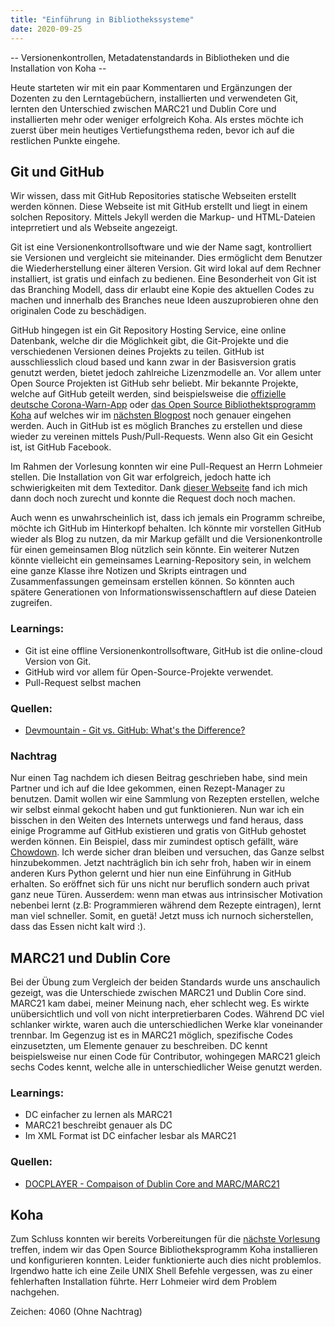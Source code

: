```yaml
---
title: "Einführung in Bibliothekssysteme"
date: 2020-09-25
---
```



-- Versionenkontrollen, Metadatenstandards in Bibliotheken und die Installation von Koha --

Heute starteten wir mit ein paar Kommentaren und Ergänzungen der Dozenten zu den Lerntagebüchern, installierten und verwendeten Git, lernten den Unterschied zwischen MARC21 und Dublin Core und installierten mehr oder weniger erfolgreich Koha. Als erstes möchte ich zuerst über mein heutiges Vertiefungsthema reden, bevor ich auf die restlichen Punkte eingehe.

## Git und GitHub
Wir wissen, dass mit GitHub Repositories statische Webseiten erstellt werden können. Diese Webseite ist mit GitHub erstellt und liegt in einem solchen Repository. Mittels Jekyll werden die Markup- und HTML-Dateien inteprretiert und als Webseite angezeigt.

Git ist eine Versionenkontrollsoftware und wie der Name sagt, kontrolliert sie Versionen und vergleicht sie miteinander. Dies ermöglicht dem Benutzer die Wiederherstellung einer älteren Version. Git wird lokal auf dem Rechner installiert, ist gratis und einfach zu bedienen. Eine Besonderheit von Git ist das Branching Modell, dass dir erlaubt eine Kopie des aktuellen Codes zu machen und innerhalb des Branches neue Ideen auszuprobieren ohne den originalen Code zu beschädigen.

GitHub hingegen ist ein Git Repository Hosting Service, eine online Datenbank, welche dir die Möglichkeit gibt, die Git-Projekte und die verschiedenen Versionen deines Projekts zu teilen. GitHub ist ausschliesslich cloud based und kann zwar in der Basisversion gratis genutzt werden, bietet jedoch zahlreiche Lizenzmodelle an. Vor allem unter Open Source Projekten ist GitHub sehr beliebt. Mir bekannte Projekte, welche auf GitHub geteilt werden, sind beispielsweise die [offizielle deutsche Corona-Warn-App](https://GitHub.com/corona-warn-app) oder [das Open Source Bibliothektsprogramm Koha](https://GitHub.com/Koha-Community/Koha) auf welches wir im [nächsten Blogpost](https://tinablabla.github.io/bainotes/2020/10/02/Koha.html) noch genauer eingehen werden. Auch in GitHub ist es möglich Branches zu erstellen und diese wieder zu vereinen mittels Push/Pull-Requests. Wenn also Git ein Gesicht ist, ist GitHub Facebook.

Im Rahmen der Vorlesung konnten wir eine Pull-Request an Herrn Lohmeier stellen.  Die Installation von Git war erfolgreich, jedoch hatte ich schwierigkeiten mit dem Texteditor. Dank [dieser Webseite](http://www.linuxandubuntu.com/home/how-to-use-vi-editor#:~:text=vi%20is%20a%20screen%2Doriented,Ubuntu%2C%20Linux%20Mint%20or%20Debian) fand ich mich dann doch noch zurecht und konnte die Request doch noch machen.

Auch wenn es unwahrscheinlich ist, dass ich jemals ein Programm schreibe, möchte ich GitHub im Hinterkopf behalten. Ich könnte mir vorstellen GitHub wieder als Blog zu nutzen, da mir Markup gefällt und die Versionenkontrolle für einen gemeinsamen Blog nützlich sein könnte. Ein weiterer Nutzen könnte vielleicht ein gemeinsames Learning-Repository sein, in welchem eine ganze Klasse ihre Notizen und Skripts eintragen und Zusammenfassungen gemeinsam erstellen können. So könnten auch spätere Generationen von Informationswissenschaftlern auf diese Dateien zugreifen.

### Learnings:
- Git ist eine offline Versionenkontrollsoftware, GitHub ist die online-cloud Version von Git.
- GitHub wird vor allem für Open-Source-Projekte verwendet.
- Pull-Request selbst machen

### Quellen:
- [Devmountain - Git vs. GitHub: What's the Difference?](https://blog.devmountain.com/git-vs-GitHub-whats-the-difference/)

### Nachtrag
Nur einen Tag nachdem ich diesen Beitrag geschrieben habe, sind mein Partner und ich auf die Idee gekommen, einen Rezept-Manager zu benutzen. Damit wollen wir eine Sammlung von Rezepten erstellen, welche wir selbst einmal gekocht haben und gut funktionieren. Nun war ich ein bisschen in den Weiten des Internets unterwegs und fand heraus, dass einige Programme auf GitHub existieren und gratis von GitHub gehostet werden können. Ein Beispiel, dass mir zumindest optisch gefällt, wäre [Chowdown](https://chowdown.io/). Ich werde sicher dran bleiben und versuchen, das Ganze selbst hinzubekommen. Jetzt nachträglich bin ich sehr froh, haben wir in einem anderen Kurs Python gelernt und hier nun eine Einführung in GitHub erhalten. So eröffnet sich für uns nicht nur beruflich sondern auch privat ganz neue Türen. Ausserdem: wenn man etwas aus intrinsischer Motivation nebenbei lernt (z.B: Programmieren während dem Rezepte eintragen), lernt man viel schneller. Somit, en guetä! Jetzt muss ich nurnoch sicherstellen, dass das Essen nicht kalt wird :).

## MARC21 und Dublin Core
Bei der Übung zum Vergleich der beiden Standards wurde uns anschaulich gezeigt, was die Unterschiede zwischen MARC21 und Dublin Core sind. MARC21 kam dabei, meiner Meinung nach, eher schlecht weg. Es wirkte unübersichtlich und voll von nicht interpretierbaren Codes. Während DC viel schlanker wirkte, waren auch die unterschiedlichen Werke klar voneinander trennbar.
Im Gegenzug ist es in MARC21 möglich, spezifische Codes einzusetzten, um Elemente genauer zu beschreiben. DC kennt beispielsweise nur einen Code für Contributor, wohingegen MARC21 gleich sechs Codes kennt, welche alle in unterschiedlicher Weise genutzt werden.

### Learnings:
- DC einfacher zu lernen als MARC21
- MARC21 beschreibt genauer als DC
- Im XML Format ist DC einfacher lesbar als MARC21

### Quellen:
- [DOCPLAYER - Compaison of Dublin Core and MARC/MARC21](https://docplayer.net/37045281-Comparison-of-dublin-core-and-marc-marc21.html)

## Koha
Zum Schluss konnten wir bereits Vorbereitungen für die [nächste Vorlesung](https://tinablabla.github.io/bainotes/2020/10/02/Koha.html) treffen, indem wir das Open Source Bibliotheksprogramm Koha installieren und konfigurieren konnten. Leider funktionierte auch dies nicht problemlos. Irgendwo hatte ich eine Zeile UNIX Shell Befehle vergessen, was zu einer fehlerhaften Installation führte. Herr Lohmeier wird dem Problem nachgehen.

Zeichen: 4060 (Ohne Nachtrag)
